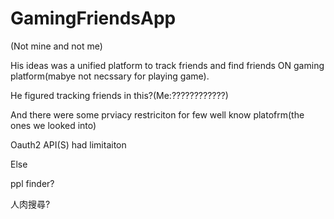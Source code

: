 # GamingFriendsApp

(Not mine and not me)

His ideas was a unified platform to track friends and find friends ON gaming platform(mabye not necssary for playing game).

He figured tracking friends in this?(Me:????????????)

And there were some prviacy restriciton for few well know platofrm(the ones we looked into)

Oauth2 API(S) had limitaiton 

Else

ppl finder?

人肉搜尋?
